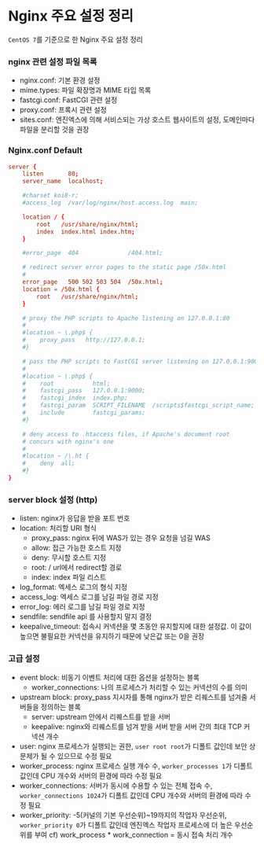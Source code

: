 # Nginx 주요 설정 정리
`CentOS 7`를 기준으로 한 Nginx 주요 설정 정리

### nginx 관련 설정 파일 목록
* nginx.conf: 기본 환경 설정
* mime.types: 파일 확장명과 MIME 타입 목록
* fastcgi.conf: FastCGI 관련 설정
* proxy.conf: 프록시 관련 설정
* sites.conf: 엔진엑스에 의해 서비스되는 가상 호스트 웹사이트의 설정, 도메인마다 파일을 분리할 것을 권장

### Nginx.conf Default
```conf
server {
    listen       80;
    server_name  localhost;

    #charset koi8-r;
    #access_log  /var/log/nginx/host.access.log  main;

    location / {
        root   /usr/share/nginx/html;
        index  index.html index.htm;
    }

    #error_page  404              /404.html;

    # redirect server error pages to the static page /50x.html
    #
    error_page   500 502 503 504  /50x.html;
    location = /50x.html {
        root   /usr/share/nginx/html;
    }

    # proxy the PHP scripts to Apache listening on 127.0.0.1:80
    #
    #location ~ \.php$ {
    #    proxy_pass   http://127.0.0.1;
    #}

    # pass the PHP scripts to FastCGI server listening on 127.0.0.1:9000
    #
    #location ~ \.php$ {
    #    root           html;
    #    fastcgi_pass   127.0.0.1:9000;
    #    fastcgi_index  index.php;
    #    fastcgi_param  SCRIPT_FILENAME  /scripts$fastcgi_script_name;
    #    include        fastcgi_params;
    #}

    # deny access to .htaccess files, if Apache's document root
    # concurs with nginx's one
    #
    #location ~ /\.ht {
    #    deny  all;
    #}
}
```

### server block 설정 (http)
* listen: nginx가 응답을 받을 포트 번호
* location: 처리할 URI 형식
  * proxy_pass: nginx 뒤에 WAS가 있는 경우 요청을 넘길 WAS
  * allow: 접근 가능한 호스트 지정
  * deny: 무시할 호스트 지정
  * root: / url에서 redirect할 경로
  * index: index 파일 리스트
* log_format: 엑세스 로그의 형식 지정
* access_log: 엑세스 로그를 남길 파일 경로 지정
* error_log: 에러 로그를 남길 파일 경로 지정
* sendfile: sendfile api 를 사용할지 말지 결정
* keepalive_timeout: 접속시 커넥션을 몇 초동안 유지할지에 대한 설정값. 이 값이 높으면 불필요한 커넥션을 유지하기 때문에 낮은값 또는 0을 권장


### 고급 설정
* event block: 비동기 이벤트 처리에 대한 옵션을 설정하는 블록
  * worker_connections: 나의 프로세스가 처리할 수 있는 커넥션의 수를 의미
* upstream block: proxy_pass 지시자를 통해 nginx가 받은 리퀘스트를 넘겨줄 서버들을 정의하는 블록
  * server: upstream 안에서 리퀘스트를 받을 서버
  * keepalive: nginx와 리퀘스트를 넘겨 받을 서버 받을 서버 간의 최대 TCP 커넥션 개수
* user: nginx 프로세스가 실행되는 권한, `user root root`가 디폴트 값인데 보안 상 문제가 될 수 있으므로 수정 필요
* worker_process: nginx 프로세스 실행 개수 수, `worker_processes 1`가 디폴트 값인데 CPU 개수와 서버의 환경에 따라 수정 필요
* worker_connections: 서버가 동시에 수용할 수 있는 전체 접속 수, `worker_connections 1024`가 디폴트 값인데 CPU 개수와 서버의 환경에 따라 수정 필요
* worker_priority: -5(커널의 기본 우선순위)~19까지의 작업자 우선순위, `worker_priority 0`가 디폴트 값인데 엔진엑스 작업자 프로세스에 더 높은 우선순위를 부여
cf) work_process * work_connection = 동시 접속 처리 개수